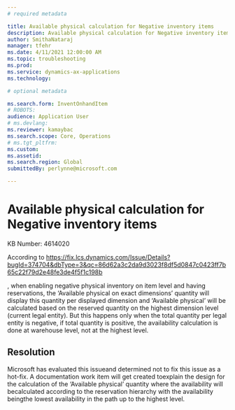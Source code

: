 ```yaml
---
# required metadata

title: Available physical calculation for Negative inventory items
description: Available physical calculation for Negative inventory items
author: SmithaNataraj
manager: tfehr
ms.date: 4/11/2021 12:00:00 AM
ms.topic: troubleshooting
ms.prod: 
ms.service: dynamics-ax-applications
ms.technology: 

# optional metadata

ms.search.form: InventOnhandItem
# ROBOTS: 
audience: Application User
# ms.devlang: 
ms.reviewer: kamaybac
ms.search.scope: Core, Operations
# ms.tgt_pltfrm: 
ms.custom: 
ms.assetid: 
ms.search.region: Global
submittedBy: perlynne@microsoft.com

---
```


# Available physical calculation for Negative inventory items

KB Number: 4614020

According to https://fix.lcs.dynamics.com/Issue/Details?bugId=374704&dbType=3&qc=86d62a3c2da9d3023f8df5d0847c0423ff7b65c22f79d2e48fe3de4f5f1c198b

, when enabling negative physical inventory on item level and having reservations, the ‘Available physical on exact dimensions’ quantity will display this quantity per displayed dimension and ‘Available physical’ will be calculated based on the reserved quantity on the highest dimension level (current legal entity).
But this happens only when the total quantity per legal entity is negative, if total quantity is positive, the availability calculation is done at warehouse level, not at the highest level.



## Resolution
Microsoft has evaluated this issueand determined not to fix this issue as a hot-fix.
A documentation work item will get created toexplain the design for the calculation of the ‘Available physical’ quantity where the availability will becalculated according to the reservation hierarchy with the availability beingthe lowest availability in the path up to the highest level.



